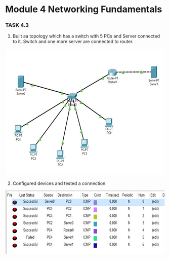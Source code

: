 # Module 4 Networking Fundamentals

### TASK 4.3

1. Built aa topology which has a switch with 5 PCs and Server connected to it. Switch and one more server are connected to router.

<img src="screenshots/task4.3Topology.jpg" height="400px" width="600px" >

2. Configured devices and tested a connection: 

<img src="screenshots/TestConnection_1.jpg" height="200px" width="1000px" >
